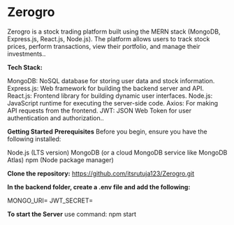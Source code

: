 # Zerogro
Zerogro is a stock trading platform built using the MERN stack (MongoDB, Express.js, React.js, Node.js).
The platform allows users to track stock prices, perform transactions, view their portfolio, and manage their investments..

**Tech Stack:**

MongoDB: NoSQL database for storing user data and stock information.
Express.js: Web framework for building the backend server and API.
React.js: Frontend library for building dynamic user interfaces.
Node.js: JavaScript runtime for executing the server-side code.
Axios: For making API requests from the frontend.
JWT: JSON Web Token for user authentication and authorization..

**Getting Started**
**Prerequisites**
Before you begin, ensure you have the following installed:

Node.js (LTS version)
MongoDB (or a cloud MongoDB service like MongoDB Atlas)
npm (Node package manager)

**Clone the repository:** https://github.com/itsrutuja123/Zerogro.git

**In the backend folder, create a .env file and add the following:**

MONGO_URI=<your-mongodb-uri>
JWT_SECRET=<your-jwt-secret-key>

**To start the Server**
use command: npm start
